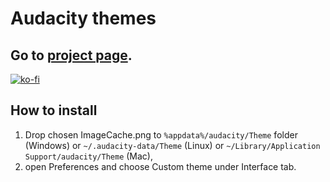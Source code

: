 # Audacity themes
## Go to [project page](http://therockydoo.github.io/audacity-themes).

[![ko-fi](https://www.ko-fi.com/img/githubbutton_sm.svg)](https://ko-fi.com/D1D0EQH5)

## How to install
1. Drop chosen ImageCache.png to `%appdata%/audacity/Theme` folder (Windows) or `~/.audacity-data/Theme` (Linux) or `~/Library/Application Support/audacity/Theme` (Mac),
1. open Preferences and choose Custom theme under Interface tab.
